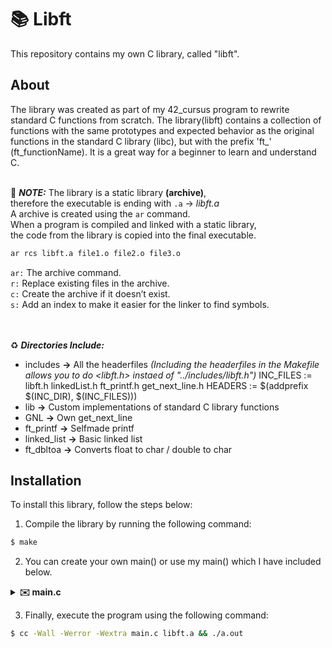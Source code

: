 # 📚 Libft

This repository contains my own C library, called "libft".

## About

The library was created as part of my 42_cursus program to rewrite standard C functions from scratch. The library(libft) contains a collection of functions with the same prototypes and expected behavior as the original functions in the standard C library (libc), but with the prefix 'ft_'  (ft_functionName).
It is a great way for a beginner to learn and understand C. <br><br>

🚩 ***NOTE:***
The library is a static library **(archive)**, <br>
therefore the executable is ending with `.a` -> *libft.a* <br>
A archive is created using the `ar` command. <br>
When a program is compiled and linked with a static library, <br>
the code from the library is copied into the final executable. <br>

```makefile
ar rcs libft.a file1.o file2.o file3.o
```

`ar:`   The archive command. <br>
`r:`    Replace existing files in the archive. <br>
`c:`    Create the archive if it doesn’t exist. <br>
`s:`    Add an index to make it easier for the linker to find symbols. <br><br><br>

♻️ ***Directories Include:***
- includes      **->** All the headerfiles
*(Including the headerfiles in the Makefile allows you to do <libft.h> instaed of "../includes/libft.h")*
INC_FILES 	:= libft.h linkedList.h ft_printf.h get_next_line.h
HEADERS 	:= $(addprefix $(INC_DIR), $(INC_FILES)))
- lib           **->** Custom implementations of standard C library functions
- GNL       	**->** Own get_next_line
- ft_printf		**->** Selfmade printf
- linked_list	**->** Basic linked list
- ft_dbltoa		**->** Converts float to char / double to char

## Installation

To install this library, follow the steps below:

1. Compile the library by running the following command:
```bash
$ make
```
2. You can create your own main() or use my main() which I have included below.

<details>
  <summary><strong> ✉️ main.c</strong></summary>
  <br>

### Main()

This main() test all of the function. <br>
The main() doesn't test all the edge-cases of each function. <br>

```c
#include "includes/libft.h"
#include "includes/get_next_line.h"
#include "includes/ft_printf.h"
#include "includes/linkedList.h"
#include "includes/ft_dbltoa.h"

// 1) make
// 2) cc -Wall -Werror -Wextra main.c libft.a && ./a.out

int main() 
{
	// Test character functions
	printf("\nTest character functions\n");
	printf("toupper('a') : %c\n", ft_toupper('a'));
	printf("tolower('A') : %c\n", ft_tolower('A'));
	printf("isalpha('a') : %d\n", ft_isalpha('a'));
	printf("isdigit('1') : %d\n", ft_isdigit('1'));
	printf("isalnum('a') : %d\n", ft_isalnum('a'));
	printf("isascii(127) : %d\n", ft_isascii(127));
	printf("isprint(' ') : %d\n", ft_isprint(' '));

	// Test memory functions
	printf("\nTest memory functions\n");
	char memset_test[] = "12some";
	ft_memset(memset_test, '$', 2);
	printf("memset : %s\n", memset_test);
	
	char memcpy_src[] = "hething";
	char memcpy_dest[] = "llllo";
	ft_memcpy(memcpy_dest, memcpy_src, 2);
	printf("memcpy : %s\n", memcpy_dest);
	
	char memmove_src[] = "123";
	char memmove_dest[] = "aaaa";
	ft_memmove(memmove_dest, memmove_src, 2);
	printf("memmove : %s\n", memmove_dest);
	
	printf("memchr : %s\n", (char *)ft_memchr("hello", 'e', 4));
	printf("memcmp : %d\n", ft_memcmp("what", "what", 2));

	// Test string functions
	printf("\nTest string functions\n");
	printf("strdup : %s\n", ft_strdup("Hello"));
	printf("strjoin : %s\n", ft_strjoin("Hello", " World"));
	printf("strtrim : %s\n", ft_strtrim("Hello World", "World"));
	
	char strlcpy_dest[10] = "hwllo";
	ft_strlcpy(strlcpy_dest, "world", sizeof(strlcpy_dest));
	printf("strlcpy : %s\n", strlcpy_dest);
	
	char strlcat_dest[20] = "something";
	ft_strlcat(strlcat_dest, "thing", sizeof(strlcat_dest));
	printf("strlcat : %s\n", strlcat_dest);
	
	printf("strchr : %s\n", ft_strchr("Hello", 'e'));
	printf("strrchr : %s\n", ft_strrchr("helnlo", 'l'));
	printf("strnstr : %s\n", ft_strnstr("Hello", "l", 4));
	printf("strncmp : %d\n", ft_strncmp("sOme", "some", 3));
	printf("strlen : %zu\n", ft_strlen("Hello"));

	// Test conversion functions
	printf("\nTest conversion functions\n");
	printf("atoi : %d\n", ft_atoi("  12ab12"));
	printf("itoa : %s\n", ft_itoa(123));
	printf("atoi_base : %d\n", ft_atoi_base("123", 16));

	// Test split and substring functions
	printf("\nTest split and substring functions\n");
	char **split_result = ft_split("JAN,FEB,MAR,APR,MAY,JUN,JUL,AUG,SEP,OCT,NOV,DEC", ',');
	for (int i = 0; split_result[i] != NULL; i++)
	{
		printf("split[%d] : %s\n", i, split_result[i]);
		free(split_result[i]);
	}
	free(split_result);
	printf("substr : %s\n", ft_substr("hello world", 6, 5));

	// Test file descriptor functions
	printf("\nTest file descriptor functions\n");
	ft_putchar_fd('H', 1);
	ft_putstr_fd("ello", 1);
	ft_putnbr_fd(123, 1);
	ft_putendl_fd("World", 1);

	// Test get_next_line
	printf("\nTest get_next_line\n");
	int fd = open("test.txt", O_RDONLY); // Create a test.txt file fot testing
	if (fd != -1)
	{
		char *line = get_next_line(fd);
		if (line)
		{
			printf("get_next_line : %s\n", line);
			free(line);
		}
		close(fd);
	}
	else
		printf("Could not open test.txt\n");

	// Test linked list functions
	printf("\nTest linked list functions\n");
	t_list *list = ft_lstnew("Hello");
	ft_lstadd_front(&list, ft_lstnew("World"));
	ft_lstadd_back(&list, ft_lstnew("42"));

	printf("lstsize : %d\n", ft_lstsize(list));
	printf("lstlast : %s\n", (char *)ft_lstlast(list)->content);

	// Test printf functions
	printf("\nTest printf functions\n");
	ft_printf("Hello %s\n", "World");

	// Test ft_dbltoa functions
	printf("\nTest ft_dbltoa functions\n");
	double input = __DBL_MIN__;
	double input1 = __DBL_MAX__;
	float input2 = -1231246524059005808017408.0f;
	double input3 = -123126877777777781062520432865268252910947010799856319324944859136.0;
	double input4 = 0.1234567891234567837965840908509562723338603973388671875;
	double input5 = -1234567837723.123535;

	char *output = ft_dbltoa(input);
	char *output1 = ft_dbltoa(input1);
	char *output2 = ft_dbltoa(input2);
	char *output3 = ft_dbltoa(input3);
	char *output4 = ft_dbltoa(input4);
	char *output5 = ft_dbltoa(input5);

	printf("MY value: %s\n", output);
	printf("OG value: %.1024f\n\n", input);

	printf("MY value: %s\n", output1);
	printf("OG value: %f\n\n", input1);

	printf("MY value: %s\n", output2);
	printf("OG value: %f\n\n", input2);

	printf("MY value: %s\n", output3);
	printf("OG value: %f\n\n", input3);

	printf("MY value: %s\n", output4);
	printf("OG value: %f\n\n", input4);

	printf("MY value: %s\n", output5);
	printf("OG value: %f\n\n", input5);

	// -------------------------------------------------------------------------------

	double test = 1.0 / 0.0; // Division by zero creates +∞
	double test1 = -1.0 / 0.0; // Negative division by zero creates -∞
	double test2 = 0.0 / 0.0; // 0 divided by 0 produces NaN

	char *str = ft_dbltoa(test);
	char *str1 = ft_dbltoa(test1);
	char *str2 = ft_dbltoa(test2);

	printf("MY value:  %s -> OG value:  %f\n", str, test);
	printf("MY value: %s -> OG value: %f\n", str1, test1);
	printf("MY value:  %s -> OG value:  %f\n", str2, test2);

	return 0;
}


```

<br>
<br>

</details>

3. Finally, execute the program using the following command:
```bash
$ cc -Wall -Werror -Wextra main.c libft.a && ./a.out
```
